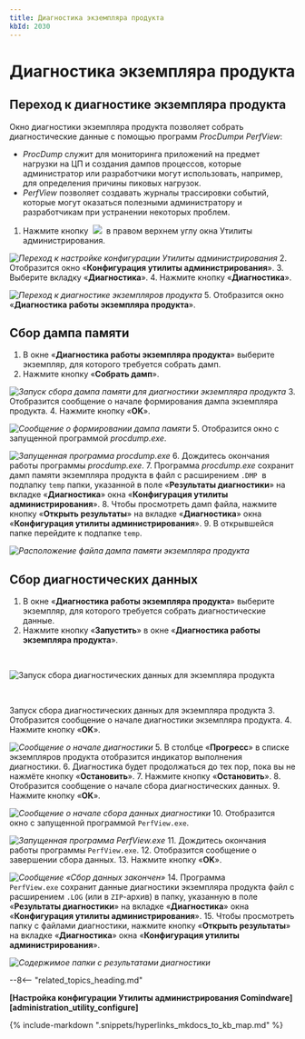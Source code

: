 ```yaml
---
title: Диагностика экземпляра продукта
kbId: 2030
---
```


# Диагностика экземпляра продукта

## Переход к диагностике экземпляра продукта

Окно диагностики экземпляра продукта позволяет собрать диагностические данные с помощью программ *ProcDump*и *PerfView*:

- *ProcDump* служит для мониторинга приложений на предмет нагрузки на ЦП и создания дампов процессов, которые администратор или разработчики могут использовать, например, для определения причины пиковых нагрузок.
- *PerfView* позволяет создавать журналы трассировки событий, которые могут оказаться полезными администратору и разработчикам при устранении некоторых проблем.

1. Нажмите кнопку  ![](https://kb.comindware.ru/assets/img_667a7e419e390.png)  в правом верхнем углу окна Утилиты администрирования.

_![Переход к настройке конфигурации Утилиты администрирования](https://kb.comindware.ru/assets/img_667ab2b1abb84.png)_
2. Отобразится окно «**Конфигурация утилиты администрирования**».
3. Выберите вкладку «**Диагностика**».
4. Нажмите кнопку «**Диагностика**».

_![Переход к диагностике экземпляров продукта](https://kb.comindware.ru/assets/img_667ab3f70393b.png)_
5. Отобразится окно «**Диагностика работы экземпляра продукта**».

## Сбор дампа памяти

1. В окне «**Диагностика работы экземпляра продукта**» выберите экземпляр, для которого требуется собрать дамп.
2. Нажмите кнопку «**Собрать дамп**».

_![Запуск сбора дампа памяти для диагностики экземпляра продукта](https://kb.comindware.ru/assets/img_667ab6022e2ff.png)_
3. Отобразится сообщение о начале формирования дампа экземпляра продукта.
4. Нажмите кнопку «**OK**».  

_![Сообщение о формировании дампа памяти](https://kb.comindware.ru/assets/installer18.png)_
5. Отобразится окно с запущенной программой *procdump.exe*.

_![Запущенная программа procdump.exe](https://kb.comindware.ru/assets/img_667ab9886cfcc.png)_
6. Дождитесь окончания работы программы *procdump.exe*.
7. Программа *procdump.exe* сохранит дамп памяти экземпляра продукта в файл с расширением  `.DMP`   в подпапку `temp` папки, указанной в поле «**Результаты диагностики**» на вкладке «**Диагностика**» окна «**Конфигурация утилиты администрирования**».
8. Чтобы просмотреть дамп файла, нажмите кнопку «**Открыть результаты**» на вкладке «**Диагностика**» окна «**Конфигурация утилиты администрирования**».
9. В открывшейся папке перейдите к подпапке `temp`.

_![Расположение файла дампа памяти экземпляра продукта](https://kb.comindware.ru/assets/img_667abb863b3c6.png)_

## Сбор диагностических данных

1. В окне «**Диагностика работы экземпляра продукта**» выберите экземпляр, для которого требуется собрать диагностические данные.
2. Нажмите кнопку «**Запустить**» в окне «**Диагностика работы экземпляра продукта**».

 

![Запуск сбора диагностических данных для экземпляра продукта](https://kb.comindware.ru/assets/img_667ab918b3f11.png)

 

Запуск сбора диагностических данных для экземпляра продукта
3. Отобразится сообщение о начале диагностики экземпляра продукта.
4. Нажмите кнопку «**OK**».

_![Сообщение о начале диагностики](https://kb.comindware.ru/assets/installer21.png)_
5. В столбце «**Прогресс**» в списке экземпляров продукта отобразится индикатор выполнения диагностики.
6. Диагностика будет продолжаться до тех пор, пока вы не нажмёте кнопку «**Остановить**».
7. Нажмите кнопку «**Остановить**».
8. Отобразится сообщение о начале сбора диагностических данных.
9. Нажмите кнопку «**OK**».

_![Сообщение о начале сбора данных диагностики](https://kb.comindware.ru/assets/installer23.png)_
10. Отобразится окно с запущенной программой `PerfView.exe`.

_![Запущенная программа PerfView.exe](https://kb.comindware.ru/assets/img_667abbf6e4c02.png)_
11. Дождитесь окончания работы программы `PerfView.exe`.
12. Отобразится сообщение о завершении сбора данных.
13. Нажмите кнопку «**OK**».

_![Сообщение «Сбор данных закончен»](https://kb.comindware.ru/assets/installer25.png)_
14. Программа `PerfView.exe` сохранит данные диагностики экземпляра продукта файл с расширением `.LOG` (или в `ZIP`-архив) в папку, указанную в поле «**Результаты диагностики**» на вкладке «**Диагностика**» окна «**Конфигурация утилиты администрирования**».
15. Чтобы просмотреть папку с файлами диагностики, нажмите кнопку «**Открыть результаты**» на вкладке «**Диагностика**» окна «**Конфигурация утилиты администрирования**».

_![Содержимое папки с результатами диагностики](https://kb.comindware.ru/assets/img_667abc22ba979.png)_

--8<-- "related_topics_heading.md"

**[Настройка конфигурации Утилиты администрирования Comindware][administration_utility_configure]**

{% include-markdown ".snippets/hyperlinks_mkdocs_to_kb_map.md" %}
